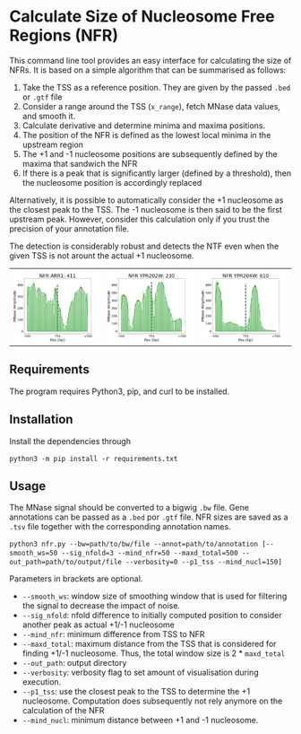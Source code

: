 # Calculate Size of Nucleosome Free Regions (NFR)
This command line tool provides an easy interface for calculating the size of NFRs.
It is based on a simple algorithm that can be summarised as follows:

1) Take the TSS as a reference position. They are given by the passed `.bed` or `.gtf` file 
2) Consider a range around the TSS (`x_range`), fetch MNase data values, and smooth it. 
3) Calculate derivative and determine minima and maxima positions.
4) The position of the NFR is defined as the lowest local minima in the upstream region
5) The +1 and -1 nucleosome positions are subsequently defined by the maxima that sandwich the NFR
6) If there is a peak that is significantly larger (defined by  a threshold), then the nucleosome position is accordingly replaced

Alternatively, it is possible to automatically consider the +1 nucleosome as the closest peak to the TSS. The -1 nucleosome
is then said to be the first upstream peak. However, consider this calculation only if you trust the precision of your
annotation file.

The detection is considerably robust and detects the NTF even when the given TSS is not arount the actual +1 nucleosome.

| |  | |
:-------------------------:|:-------------------------:|:-------------------------:
![example 1](figures/arr1.png)|![example 2](figures/ypr202w.png) |![example 3](figures/ypr204w.png)  


## Requirements
The program requires Python3, pip, and curl to be installed.

## Installation
Install the dependencies through

```commandline
python3 -m pip install -r requirements.txt
```

## Usage
The MNase signal should be converted to a bigwig `.bw` file. Gene annotations can be passed as a `.bed` por `.gtf` file.
NFR sizes are saved as a `.tsv` file together with the corresponding annotation names. 

```commandline
python3 nfr.py --bw=path/to/bw/file --annot=path/to/annotation [--smooth_ws=50 --sig_nfold=3 --mind_nfr=50 --maxd_total=500 --out_path=path/to/output/file --verbosity=0 --p1_tss --mind_nucl=150]
```

Parameters in brackets are optional.
- `--smooth_ws`: window size of smoothing window that is used for filtering the signal to decrease the impact of noise.
- `--sig_nfold`: nfold difference to initially computed position to consider another peak as actual +1/-1 nucleosome
- `--mind_nfr`: minimum difference from TSS to NFR
- `--maxd_total`: maximum distance from the TSS that is considered for finding +1/-1 nucleosome. Thus, the total window size is 2 * `maxd_total`
- `--out_path`: output directory
- `--verbosity`: verbosity flag to set amount of visualisation during execution. 
- `--p1_tss`: use the closest peak to the TSS to determine the +1 nucleosome. Computation does subsequently not rely anymore on the calculation of the NFR
- `--mind_nucl`: minimum distance between +1 and -1 nucleosome.